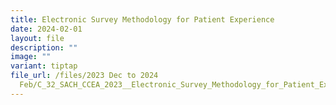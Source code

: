 ```yaml
---
title: Electronic Survey Methodology for Patient Experience
date: 2024-02-01
layout: file
description: ""
image: ""
variant: tiptap
file_url: /files/2023 Dec to 2024
  Feb/C_32_SACH_CCEA_2023__Electronic_Survey_Methodology_for_Patient_Experience.pdf
---
```

